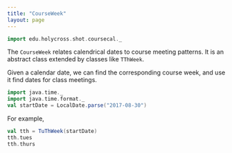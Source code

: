 ```yaml
---
title: "CourseWeek"
layout: page
---
```


```scala mdoc:invisible
import edu.holycross.shot.coursecal._

```

The `CourseWeek` relates calendrical dates to course meeting patterns.  It is an abstract class extended by classes like `TThWeek`.

Given a calendar date, we can find the corresponding course week, and use it find dates for class meetings.

```scala mdoc:silent
import java.time._
import java.time.format._
val startDate = LocalDate.parse("2017-08-30")
```

For example,

```scala mdoc
val tth = TuThWeek(startDate)
tth.tues
tth.thurs
```
